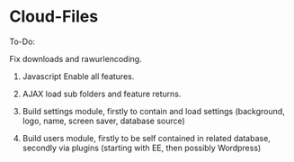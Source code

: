 Cloud-Files
===========

To-Do:

Fix downloads and rawurlencoding.

1. Javascript Enable all features.

2. AJAX load sub folders and feature returns.

3. Build settings module, firstly to contain and load settings (background, logo, name, screen saver, database source)

4. Build users module, firstly to be self contained in related database, secondly via plugins (starting with EE, then possibly Wordpress)